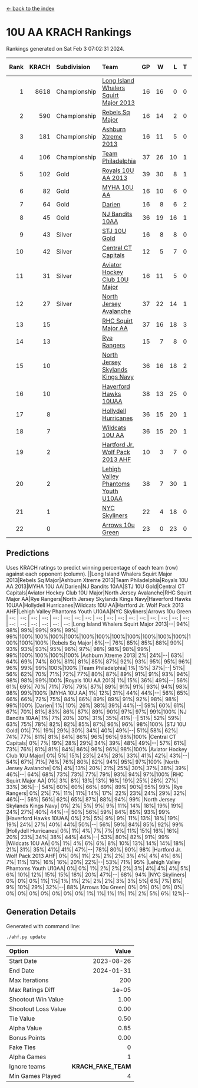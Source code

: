 [<- back to the index](readme.md)
# 10U AA KRACH Rankings
Rankings generated on Sat Feb  3 07:02:31 2024.

Rank|KRACH|Subdivision|Team|GP|W|L|T|OTW|OTL|SoS|Exp Wins|Win Diff
---:|---:|:---|:---|---:|---:|---:|---:|---:|---:|---:|---:|---:
1|8618|Championship|[Long Island Whalers Squirt Major 2013](https://gamesheetstats.com/seasons/3659/teams/140229/schedule)|16|16|0|0|0|0|96|16.8|-0.0
2|590|Championship|[Rebels Sq Major](https://gamesheetstats.com/seasons/3659/teams/140243/schedule)|16|14|2|0|1|0|556|14.8|-0.0
3|181|Championship|[Ashburn Xtreme 2013](https://gamesheetstats.com/seasons/3659/teams/140230/schedule)|16|11|5|0|0|0|1085|11.9|0.0
4|106|Championship|[Team Philadelphia](https://gamesheetstats.com/seasons/3659/teams/140238/schedule)|37|26|10|1|0|3|507|27.4|0.0
5|102|Gold|[Royals 10U AA 2013](https://gamesheetstats.com/seasons/3659/teams/140237/schedule)|39|30|8|1|4|1|260|31.4|0.0
6|82|Gold|[MYHA 10U AA](https://gamesheetstats.com/seasons/3659/teams/140235/schedule)|16|10|6|0|0|0|577|10.9|0.0
7|64|Gold|[Darien](https://gamesheetstats.com/seasons/3659/teams/140245/schedule)|16|8|6|2|1|0|162|9.9|0.0
8|45|Gold|[NJ Bandits 10AA](https://gamesheetstats.com/seasons/3659/teams/140232/schedule)|36|19|16|1|1|2|972|20.4|0.0
9|43|Silver|[STJ 10U Gold](https://gamesheetstats.com/seasons/3659/teams/140234/schedule)|16|8|8|0|2|1|559|8.9|0.0
10|42|Silver|[Central CT Capitals](https://gamesheetstats.com/seasons/3659/teams/140231/schedule)|12|5|7|0|0|1|794|5.9|0.0
11|31|Silver|[Aviator Hockey Club 10U Major](https://gamesheetstats.com/seasons/3659/teams/140244/schedule)|16|11|5|0|0|0|22|11.9|0.0
12|27|Silver|[North Jersey Avalanche](https://gamesheetstats.com/seasons/3659/teams/140249/schedule)|37|22|14|1|3|1|34|23.4|0.0
13|15||[RHC Squirt Major AA](https://gamesheetstats.com/seasons/3659/teams/140241/schedule)|37|16|18|3|3|2|262|18.4|0.0
14|13||[Rye Rangers](https://gamesheetstats.com/seasons/3659/teams/140242/schedule)|15|7|8|0|0|1|32|7.9|0.0
15|10||[North Jersey Skylands Kings Navy](https://gamesheetstats.com/seasons/3659/teams/140247/schedule)|36|16|18|2|1|2|28|17.9|0.0
16|10||[Haverford Hawks 10UAA](https://gamesheetstats.com/seasons/3659/teams/140236/schedule)|38|13|25|0|1|0|69|13.9|0.0
17|8||[Hollydell Hurricanes](https://gamesheetstats.com/seasons/3659/teams/140240/schedule)|36|15|20|1|0|2|278|16.4|0.0
18|7||[Wildcats 10U AA](https://gamesheetstats.com/seasons/3659/teams/140250/schedule)|36|15|20|1|2|0|24|16.4|0.0
19|2||[Hartford Jr. Wolf Pack 2013 AHF](https://gamesheetstats.com/seasons/3659/teams/140246/schedule)|10|3|7|0|1|0|64|3.9|0.0
20|2||[Lehigh Valley Phantoms Youth U10AA](https://gamesheetstats.com/seasons/3659/teams/140239/schedule)|38|7|30|1|0|1|251|8.4|0.0
21|1||[NYC Skyliners](https://gamesheetstats.com/seasons/3659/teams/140252/schedule)|22|4|18|0|0|0|14|4.9|0.0
22|0||[Arrows 10u Green](https://gamesheetstats.com/seasons/3659/teams/140251/schedule)|23|0|23|0|0|1|62|0.9|0.0

## Predictions
Uses KRACH ratings to predict winning percentage of each team (row) against each opponent (column).
||Long Island Whalers Squirt Major 2013|Rebels Sq Major|Ashburn Xtreme 2013|Team Philadelphia|Royals 10U AA 2013|MYHA 10U AA|Darien|NJ Bandits 10AA|STJ 10U Gold|Central CT Capitals|Aviator Hockey Club 10U Major|North Jersey Avalanche|RHC Squirt Major AA|Rye Rangers|North Jersey Skylands Kings Navy|Haverford Hawks 10UAA|Hollydell Hurricanes|Wildcats 10U AA|Hartford Jr. Wolf Pack 2013 AHF|Lehigh Valley Phantoms Youth U10AA|NYC Skyliners|Arrows 10u Green
| --: | --: | --: | --: | --: | --: | --: | --: | --: | --: | --: | --: | --: | --: | --: | --: | --: | --: | --: | --: | --: | --: | --: 
|Long Island Whalers Squirt Major 2013|--| 94%| 98%| 99%| 99%| 99%| 99%| 99%|100%|100%|100%|100%|100%|100%|100%|100%|100%|100%|100%|100%|100%|100%
|Rebels Sq Major|  6%|--| 76%| 85%| 85%| 88%| 90%| 93%| 93%| 93%| 95%| 96%| 97%| 98%| 98%| 98%| 99%| 99%|100%|100%|100%|100%
|Ashburn Xtreme 2013|  2%| 24%|--| 63%| 64%| 69%| 74%| 80%| 81%| 81%| 85%| 87%| 92%| 93%| 95%| 95%| 96%| 96%| 99%| 99%|100%|100%
|Team Philadelphia|  1%| 15%| 37%|--| 51%| 56%| 62%| 70%| 71%| 72%| 77%| 80%| 87%| 89%| 91%| 91%| 93%| 94%| 98%| 98%| 99%|100%
|Royals 10U AA 2013|  1%| 15%| 36%| 49%|--| 56%| 61%| 69%| 70%| 71%| 76%| 79%| 87%| 89%| 91%| 91%| 93%| 94%| 98%| 98%| 99%|100%
|MYHA 10U AA|  1%| 12%| 31%| 44%| 44%|--| 56%| 65%| 66%| 66%| 72%| 75%| 84%| 86%| 89%| 89%| 91%| 92%| 98%| 98%| 99%|100%
|Darien|  1%| 10%| 26%| 38%| 39%| 44%|--| 59%| 60%| 61%| 67%| 70%| 81%| 83%| 86%| 87%| 89%| 90%| 97%| 97%| 99%|100%
|NJ Bandits 10AA|  1%|  7%| 20%| 30%| 31%| 35%| 41%|--| 51%| 52%| 59%| 63%| 75%| 78%| 82%| 82%| 85%| 87%| 96%| 96%| 98%|100%
|STJ 10U Gold|  0%|  7%| 19%| 29%| 30%| 34%| 40%| 49%|--| 51%| 58%| 62%| 74%| 77%| 81%| 81%| 84%| 86%| 96%| 96%| 98%|100%
|Central CT Capitals|  0%|  7%| 19%| 28%| 29%| 34%| 39%| 48%| 49%|--| 57%| 61%| 73%| 76%| 81%| 81%| 84%| 86%| 96%| 96%| 98%|100%
|Aviator Hockey Club 10U Major|  0%|  5%| 15%| 23%| 24%| 28%| 33%| 41%| 42%| 43%|--| 54%| 67%| 71%| 76%| 76%| 80%| 82%| 94%| 95%| 97%|100%
|North Jersey Avalanche|  0%|  4%| 13%| 20%| 21%| 25%| 30%| 37%| 38%| 39%| 46%|--| 64%| 68%| 73%| 73%| 77%| 79%| 93%| 94%| 97%|100%
|RHC Squirt Major AA|  0%|  3%|  8%| 13%| 13%| 16%| 19%| 25%| 26%| 27%| 33%| 36%|--| 54%| 60%| 60%| 66%| 69%| 89%| 90%| 95%| 99%
|Rye Rangers|  0%|  2%|  7%| 11%| 11%| 14%| 17%| 22%| 23%| 24%| 29%| 32%| 46%|--| 56%| 56%| 62%| 65%| 87%| 88%| 94%| 99%
|North Jersey Skylands Kings Navy|  0%|  2%|  5%|  9%|  9%| 11%| 14%| 18%| 19%| 19%| 24%| 27%| 40%| 44%|--| 50%| 56%| 59%| 84%| 85%| 93%| 99%
|Haverford Hawks 10UAA|  0%|  2%|  5%|  9%|  9%| 11%| 13%| 18%| 19%| 19%| 24%| 27%| 40%| 44%| 50%|--| 56%| 59%| 84%| 85%| 92%| 99%
|Hollydell Hurricanes|  0%|  1%|  4%|  7%|  7%|  9%| 11%| 15%| 16%| 16%| 20%| 23%| 34%| 38%| 44%| 44%|--| 53%| 80%| 82%| 91%| 99%
|Wildcats 10U AA|  0%|  1%|  4%|  6%|  6%|  8%| 10%| 13%| 14%| 14%| 18%| 21%| 31%| 35%| 41%| 41%| 47%|--| 78%| 80%| 90%| 98%
|Hartford Jr. Wolf Pack 2013 AHF|  0%|  0%|  1%|  2%|  2%|  2%|  3%|  4%|  4%|  4%|  6%|  7%| 11%| 13%| 16%| 16%| 20%| 22%|--| 53%| 71%| 95%
|Lehigh Valley Phantoms Youth U10AA|  0%|  0%|  1%|  2%|  2%|  2%|  3%|  4%|  4%|  4%|  5%|  6%| 10%| 12%| 15%| 15%| 18%| 20%| 47%|--| 68%| 94%
|NYC Skyliners|  0%|  0%|  0%|  1%|  1%|  1%|  1%|  2%|  2%|  2%|  3%|  3%|  5%|  6%|  7%|  8%|  9%| 10%| 29%| 32%|--| 88%
|Arrows 10u Green|  0%|  0%|  0%|  0%|  0%|  0%|  0%|  0%|  0%|  0%|  0%|  0%|  1%|  1%|  1%|  1%|  1%|  2%|  5%|  6%| 12%|--

## Generation Details

Generated with command line:
```
./ahf.py update
```

| Option | Value |
| :----- | ----: |
| Start Date | 2023-08-26 |
| End Date | 2024-01-31 |
| Max Iterations | 200 |
| Max Ratings Diff | 1e-05 |
| Shootout Win Value | 1.00 |
| Shootout Loss Value | 0.00 |
| Tie Value | 0.50 |
| Alpha Value | 0.85 |
| Bonus Points | 0.00 |
| Fake Ties | 0 |
| Alpha Games | 1 |
| Ignore teams | __KRACH_FAKE_TEAM__ |
| Min Games Played | 4 |

